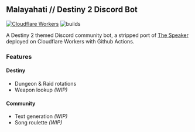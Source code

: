 ## Malayahati // Destiny 2 Discord Bot
[![Cloudflare Workers](https://i.imgur.com/EPXS6Wk.png)](https://workers.cloudflare.com)  ![builds](https://github.com/aadithpm/malayahati-bot/actions/workflows/ci.yaml/badge.svg)


A Destiny 2 themed Discord community bot, a stripped port of [The Speaker](https://github.com/aadithpm/speaker-bot) deployed on Cloudflare Workers with Github Actions.


### Features

#### Destiny
- Dungeon & Raid rotations
- Weapon lookup _(WIP)_

#### Community
- Text generation _(WIP)_
- Song roulette _(WIP)_
